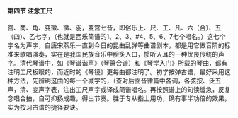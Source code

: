 #### 第四节 注念工尺

宫、商、角、变徵、徵、羽，变宫七音，即俗乐上、尺、工、凡、六（合）、五（四）、乙七字，（也就是西乐简谱的1、2、3、#4、5、6、7七个唱名。）这七个字名为声字，自唐宋燕乐一直到今日的昆曲乱弹等曲谱剧本，都是用它做音阶的标准来歌唱演奏，实在是我国民族音乐中脍炙人口，惯听入耳的一种优良传统的声字。清代琴谱中，如《琴谱谐声》（琴箫合谱）和《琴学入门》所载的琴曲，都有注明工尺板眼的，而近时的《琴镜》更每曲都注明了。初学按弹古谱，最好采用这种方法，先辨明这曲的每一个减字的，（查对后面音律篇中各调，各弦按、泛五声，清、变声字表，注出工尺声字或译成简谱唱名。再按照谱上的句读缓急，反复念唱合拍，自可抑扬成趣，得出节奏。胜于专从指上用功，确有事半功倍的效果，实为按习古谱的捷径要诀。

